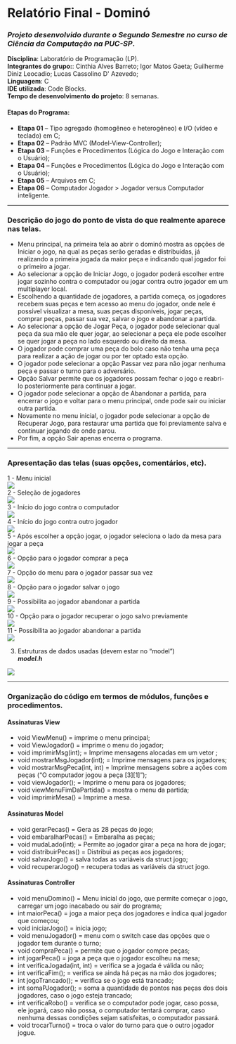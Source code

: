 # Relatório Final - Dominó
### ***Projeto desenvolvido durante o Segundo Semestre no curso de Ciência da Computação na PUC-SP***.<br>
**Disciplina**: Laboratório de Programação (LP).<br>
**Integrantes do grupo:**: 
Cinthia Alves Barreto; 
Igor Matos Gaeta; 
Guilherme Diniz Leocadio; 
Lucas Cassolino D' Azevedo;<br>
**Linguagem**: C <br>
**IDE utilizada**: Code Blocks.<br>
**Tempo de desenvolvimento do projeto**: 8 semanas.<br>

#### **Etapas do Programa**:
* **Etapa 01** – Tipo agregado (homogêneo e heterogêneo) e I/O (vídeo e teclado) em C;
* **Etapa 02** – Padrão MVC (Model-View-Controller);
* **Etapa 03** – Funções e Procedimentos (Lógica do Jogo e Interação com o Usuário);
* **Etapa 04** – Funções e Procedimentos (Lógica do Jogo e Interação com o Usuário);
* **Etapa 05** – Arquivos em C;
* **Etapa 06** – Computador Jogador > Jogador versus Computador inteligente.<br>


------


### Descrição do jogo do ponto de vista do que realmente aparece nas telas.

<ul>
    <li>Menu principal, na primeira tela ao abrir o dominó mostra as opções de Iniciar o jogo, na qual as peças serão geradas e distribuídas, já realizando a primeira jogada da maior peça e indicando qual jogador foi o primeiro a jogar.</li>
    <li>Ao selecionar a opção de Iniciar Jogo, o jogador poderá escolher entre jogar sozinho contra o computador ou jogar contra outro jogador em um multiplayer local.</li>
    <li>Escolhendo a quantidade de jogadores, a partida começa, os jogadores recebem suas peças e tem acesso ao menu do jogador, onde nele é possível visualizar a mesa, suas peças disponíveis, jogar peças, comprar peças, passar sua vez, salvar o jogo e abandonar a partida.</li>
    <li>Ao selecionar a opção de Jogar Peça, o jogador pode selecionar qual peça da sua mão ele quer jogar, ao selecionar a peça ele pode escolher se quer jogar a peça no lado esquerdo ou direito da mesa.</li>
    <li>O jogador  pode comprar uma peça do bolo caso não tenha uma peça para realizar a ação de jogar ou por ter optado esta opção.</li>
    <li>O jogador pode selecionar a opção Passar vez para não jogar nenhuma peça e passar o turno para o adversário.</li>
    <li>Opção Salvar permite que os jogadores possam fechar o jogo e reabri-lo posteriormente para continuar a jogar.</li>
    <li>O jogador pode selecionar a opção de Abandonar a partida, para encerrar o jogo e voltar para o menu principal, onde pode sair ou iniciar outra partida.</li>
    <li>Novamente no menu inicial, o jogador pode selecionar a opção de Recuperar Jogo, para restaurar uma partida que foi previamente salva e continuar jogando de onde parou.</li>
    <li>Por fim, a opção Sair apenas encerra o programa.</li>
</ul>

-----
### Apresentação das telas (suas opções, comentários, etc).
1 -  Menu inicial<br>
<img src="./imagens-output/tela1.png"><br>
2 - Seleção de jogadores<br>
<img src="./imagens-output/tela2.png"><br>
3 - Início do jogo contra o computador<br>
<img src="./imagens-output/tela3.png"><br>
4 -  Início do jogo contra outro jogador<br>
 <img src="./imagens-output/tela4.png"><br>
5 -  Após escolher a opção jogar, o jogador seleciona o lado da mesa para jogar a peça<br>
<img src="./imagens-output/tela5.png"><br>
6 - Opção para o jogador comprar a peça<br>
<img src="./imagens-output/tela6.png"><br>
7 - Opção do menu para o jogador passar sua vez<br>
<img src="./imagens-output/tela7.png"><br>
8 - Opção para o jogador salvar o jogo<br>
<img src="./imagens-output/tela8.png"><br>
9 -  Possibilita ao jogador abandonar a partida<br>
<img src="./imagens-output/tela9.png"><br>
10 - Opção para o jogador recuperar o jogo salvo previamente<br>
<img src="./imagens-output/tela10.png"><br>
11 -  Possibilita ao jogador abandonar a partida<br>
<img src="./imagens-output/tela11.png"><br>

3. Estruturas de dados usadas (devem estar no “model”)<br>
***model.h***

<img src="./imagens-output/model.png">

-----

### Organização do código em termos de módulos, funções e procedimentos.
#### Assinaturas View
* void ViewMenu() = imprime o menu principal;
* void ViewJogador() = imprime o menu do jogador;
* void imprimirMsg(int); = Imprime mensagens alocadas em um vetor ;
* void mostrarMsgJogador(int); = Imprime mensagens para os jogadores;
* void mostrarMsgPeca(int, int)  = Imprime mensagens sobre a ações com peças (“O computador jogou a peça [3][1]”);
* void viewJogador(); = Imprime o menu para os jogadores; 
* void viewMenuFimDaPartida() = mostra o menu da partida;
* void imprimirMesa() = Imprime a mesa.

#### Assinaturas Model
* void gerarPecas() =  Gera as 28 peças do jogo;
* void embaralharPecas() =  Embaralha as peças; 
* void mudaLado(int); = Permite ao jogador girar a peça na hora de jogar;
* void distribuirPecas() =  Distribui as peças aos jogadores;
* void salvarJogo()  = salva todas as variáveis da struct jogo;
* void recuperarJogo() = recupera todas as variáveis da struct jogo.


#### Assinaturas Controller
* void menuDomino() = Menu inicial do jogo, que permite começar o jogo, carregar um jogo inacabado ou sair do programa;
* int maiorPeca() = joga a maior peça dos jogadores e indica qual jogador que começou;
* void iniciarJogo() = inicia jogo;
* void menuJogador() = menu com o switch case das opções que o jogador tem durante o turno;
* void compraPeca() = permite que o jogador compre peças;
* int jogarPeca() =  joga a peça que o jogador escolheu na mesa;
* int verificaJogada(int, int) =  verifica se a jogada é válida ou não;
* int verificaFim(); = verifica se ainda há peças na mão dos jogadores;
* int jogoTrancado(); = verifica se o jogo está trancado;
* int somaPJogador(); = soma a quantidade de pontos nas peças dos dois jogadores, caso o jogo esteja trancado;
* int verificaRobo()  = verifica se o computador pode jogar, caso possa, ele jogará, caso não possa, o computador tentará comprar, caso nenhuma dessas condições sejam satisfeitas, o computador passará.
* void trocarTurno() = troca o valor do turno para que o outro jogador jogue.
